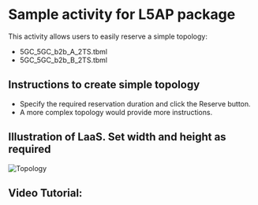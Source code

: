 # Sample activity for L5AP package
This activity allows users to easily reserve a simple topology:
* 5GC_5GC_b2b_A_2TS.tbml
* 5GC_5GC_b2b_B_2TS.tbml

## Instructions to create simple topology
* Specify the required reservation duration and click the Reserve button.
* A more complex topology would provide more instructions.
## Illustration of LaaS. Set width and height as required
![Topology](/activity/demo.png=760x760)

## Video Tutorial:

